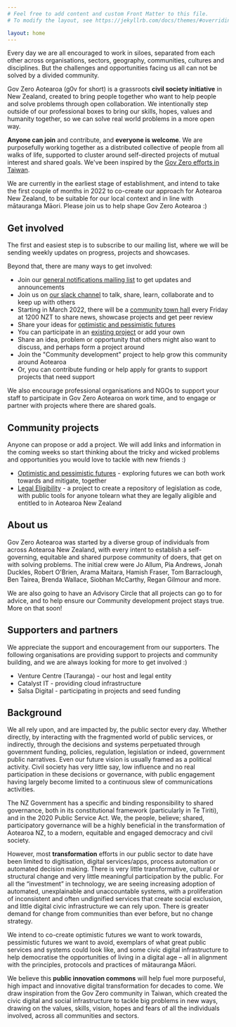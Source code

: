 ```yaml
---
# Feel free to add content and custom Front Matter to this file.
# To modify the layout, see https://jekyllrb.com/docs/themes/#overriding-theme-defaults

layout: home
---
```


Every day we are all encouraged to work in siloes, separated from each other across organisations, sectors, geography, communities, cultures and disciplines. But the challenges and opportunities facing us all can not be solved by a divided community.

Gov Zero Aotearoa (g0v for short) is a grassroots **civil society initiative** in New Zealand, created to bring people together who want to help people and solve problems through open collaboration. We intentionally step outside of our professional boxes to bring our skills, hopes, values and humanity together, so we can solve real world problems in a more open way.

**Anyone can join** and contribute, and **everyone is welcome**. We are purposefully working together as a distributed collective of people from all walks of life, supported to cluster around self-directed projects of mutual interest and shared goals. We've been inspired by the [Gov Zero efforts in Taiwan](<https://g0v.tw/intl/en/manifesto/en/>).

We are currently in the earliest stage of establishment, and intend to take the first couple of months in 2022 to co-create our approach for Aotearoa New Zealand, to be suitable for our local context and in line with mātauranga Māori. Please join us to help shape Gov Zero Aotearoa :)

## Get involved

The first and easiest step is to subscribe to our mailing list, where we will be sending weekly updates on progress, projects and showcases.

Beyond that, there are many ways to get involved:

- Join our [general notifications mailing list](https://mailchi.mp/1b0bd6351e7f/govzeroaotearoa-updates) to get updates and announcements
- Join us on [our slack channel](https://join.slack.com/t/digitalaotearoa/shared_invite/zt-12zvsey93-uiTgn3ddyriYPUYOs_rHnw) to talk, share, learn, collaborate and to keep up with others
- Starting in March 2022, there will be a [community town hall](townhall) every Friday at 1200 NZT to share news, showcase projects and get peer review
- Share your ideas for [optimistic and pessimistic futures](https://govzeroaotearoa.github.io/futures)
- You can participate in an [existing project](projects) or add your own
- Share an idea, problem or opportunity that others might also want to discuss, and perhaps form a project around
- Join the "Community development" project to help grow this community around Aotearoa
- Or, you can contribute funding or help apply for grants to support projects that need support

We also encourage professional organisations and NGOs to support your staff to participate in Gov Zero Aotearoa on work time, and to engage or partner with projects where there are shared goals.

## Community projects

Anyone can propose or add a project. We will add links and information in the coming weeks so start thinking about the tricky and wicked problems and opportunities you would love to tackle with new friends :)

- [Optimistic and pessimistic futures](https://govzeroaotearoa.github.io/futures/) - exploring futures we can both work towards and mitigate, together
- [Legal Eligibility](https://govzeroaotearoa.github.io/legaleligibility/) - a project to create a repository of legislation as code, with public tools for anyone tolearn what they are legally aligible and entitled to in Aotearoa New Zealand

## About us

Gov Zero Aotearoa was started by a diverse group of individuals from across Aotearoa New Zealand, with every intent to establish a self-governing, equitable and shared purpose community of doers, that get on with solving problems. The initial crew were Jo Allum, Pia Andrews, Jonah Duckles, Robert O'Brien, Arama Maitara, Hamish Fraser, Tom Barraclough, Ben Tairea, Brenda Wallace, Siobhan McCarthy, Regan Gilmour and more.

We are also going to have an Advisory Circle that all projects can go to for advice, and to help ensure our Community development project stays true. More on that soon!

## Supporters and partners

We appreciate the support and encouragement from our supporters. The following organisations are providing support to projects and community building, and we are always looking for more to get involved :)

- Venture Centre (Tauranga) - our host and legal entity
- Catalyst IT - providing cloud infrastructure
- Salsa Digital - participating in projects and seed funding

## Background

We all rely upon, and are impacted by, the public sector every day. Whether directly, by interacting with the fragmented world of public services, or indirectly, through the decisions and systems perpetuated through government funding, policies, regulation, legislation or indeed, government public narratives. Even our future vision is usually framed as a political activity. Civil society has very little say, low influence and no real participation in these decisions or governance, with public engagement having largely become limited to a continuous slew of communications activities.

The NZ Government has a specific and binding responsibility to shared governance, both in its constitutional framework (particularly in Te Tiriti), and in the 2020 Public Service Act. We, the people, believe; shared, participatory governance will be a highly beneficial in the transformation of Aotearoa NZ, to a modern, equitable and engaged democracy and civil society.

However, most **transformation** efforts  in our public sector to date have been limited to digitisation, digital services/apps, process automation or automated decision making. There is very little transformative, cultural or structural change and very little meaningful participation by the public. For all the “investment” in technology, we are seeing increasing adoption of automated, unexplainable and unaccountable systems, with a proliferation of inconsistent and often undignified services that create social exclusion, and little digital civic infrastructure we can rely upon. There is greater demand for change from communities than ever before, but no change strategy.

We intend to co-create optimistic futures we want to work towards, pessimistic futures we want to avoid, exemplars of what great public services and systems could look like, and some civic digital infrastructure to help democratise the opportunities of living in a digital age – all in alignment with the principles, protocols and practices of mātauranga Māori.

We believe this **public innovation commons** will help fuel more purposeful, high impact and innovative digital transformation for decades to come. We draw inspiration from the Gov Zero community in Taiwan, which created the civic digital and social infrastructure to tackle big problems in new ways, drawing on the values, skills, vision, hopes and fears of all the individuals involved, across all communities and sectors.
